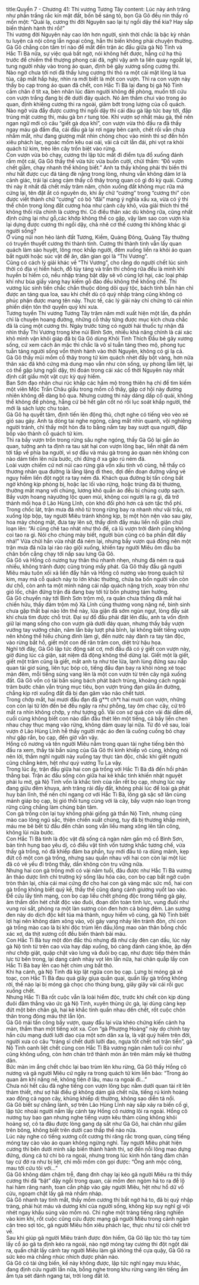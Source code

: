title:Quyển 7 - Chương 41: Thi vương Tương Tây
content:
Lúc này ánh trăng như phấn trắng rắc kín mặt đất, bốn bề sáng tỏ, bọn Gà Gô đều nìn thấy rõ mồn một: “Quái lạ, cương thi đời Nguyên sao lại tự ngồi dậy thế kia? Hay sắp biến thành hành thi rồi!”<br>Thi vương đời Nguyên này cao lớn hơn người, sinh thời chắc là bậc kỳ nhân tu luyện cả nội công lẫn ngoại công, hẳn thi biến không phải chuyện thường. Gà Gô chẳng còn tâm trí nào để mắt đến trận ác đấu giữa gà Nộ Tinh và Hắc Tì Bà nữa, sự việc quá bất ngờ, nói không hết được, hẵng cứ hạ thủ trước để chiếm thế thượng phong cái đã, nghĩ vậy anh ta liền quay ngoắt lại, tung người nhảy vào trong áo quan, định bẻ gãy xương sống cương thi.<br>Nào ngờ chưa tới nơi đã thấy lưng cương thi thò ra một cái mặt lông lá tua tủa, cặp mắt hấp háy, nhìn ra mới biết là một con vượn. Thì ra con vượn này thấy bọ cạp trong áo quan đã chết, con Hắc Tì Bà lại đang bị gà Nộ Tinh cầm chân ở tít xa, bèn nhân lúc đám người không đề phòng, muốn tới cứu con vượn trắng đang bị đè dưới đáy quách. Nó âm thầm chui vào trong áo quan, định khiêng cương thi ra ngoài, giảm bớt trọng lượng của cỗ quách. <br>Nào ngờ vừa đẩy được cương thi ngồi dậy thì cái đàu gà lập tức bay tới, đập trúng mặt cương thi, máu gà b*n r* tung tóe. Khỉ vượn sợ nhất máu gà, thế nên ngạn ngữ mới có câu “giết gà dọa khỉ”, con vượn vừa thò đầu ra đã thấy ngay máu gà đầm đìa, cái đầu gà lại rơi ngay bên cạnh, chết rồi vẫn chưa nhắm mắt, như đang giương mắt nhìn chòng chọc vào mình thì sợ đến hồn xiêu phách lạc, ngoác mồm kêu oai oái, vãi cả cứt lẫn đái, phi vọt ra khỏi quách tử kim, trèo lên cây trốn biệt vào rừng.<br>Con vượn vừa bỏ chạy, cương thi lập tức mất đi điểm tựa đổ xuống đánh rầm một cái, Gà Gô thấy thế vừa tức vừa buồn cười, chửi thầm: “Đồ vượn chết giẫm, chạy nhanh thế không biết.” Anh ta thấy không phải thi biến thì như hất được cục đá tảng đè nặng trong lòng, nhưng vẫn không dám lơ là cảnh giác, trái lại càng cảm thấy cỗ thây trong quan có gì đó kỳ quái. Cương thi này ít nhất đã chết mấy trăm năm, chôn xuống đất không mục rữa mà cứng lại, tên đặt ắt có nguyên do, khi ấy chữ “cương” trong “cương thi” còn được viết thành chữ “cương” có bộ “đãi” mang ý nghĩa xấu xa, vừa có ý thi thể chôn trong lòng đất cương hóa như cành cây khô, vừa giải thích thi thể không thối rữa chính là cương thi. Có điều thân xác dù không rữa, cũng nhất định cứng lại như gỗ,các khớp không thể co gập, vậy làm sao con vượn kia lại dựng được cương thi ngồi dậy, chả nhẽ cơ thể cương thi không khác gì người sống?<br>Ở vùng núi non hẻo lánh đất Tương, Kiềm, Quảng Đông, Quảng Tây thường có truyền thuyết cương thi thành tinh. Cương thi thành tinh vẫn lấy quan quách làm sào huyệt, lông mọc khắp người, đêm xuống liền ra khỏi áo quan bắt người hoặc súc vật để ăn, dân gian gọi là “Thi Vương”.<br>Cũng có cách lý giải khác về “Thi Vương”, cho rằng do người chết lúc sinh thời có địa vị hiển hách, đồ tùy táng và trấn thi chống rữa đều là minh khí huyền bí hiếm có, nếu nhập tràng bật dậy sẽ vô cùng lợi hại, các loại pháp khí như bùa giấy vàng hay kiếm gỗ đào đều không thể khống chế. Thi vương lúc sinh tiền chắc chắn thuộc dòng dõi quý tộc, bách tính bần hàn chỉ được an táng qua loa, sau khi chết dù có quỷ nhập tràng cũng không có phúc phận được mang tên này. Thực tế, các lý giải này chỉ chứng tỏ cái nhìn phiến diện tôn thờ quyền quý khi xưa.<br>Tương tuyền Thi vương Tương Tây trăm năm mới xuất hiện một lần, đa phần chỉ là chuyện hoang đường, những cỗ thây từng được mục kích chưa chắc đã là cùng một cương thi. Ngày trước từng có người hái thuốc tự nhận đã nhìn thấy Thi Vương trong khe núi Bình Sơn, nhiều khả năng chính là cái xác khô mình vận khôi giáp đã bị Gà Gô dùng Khôi Tinh Thích Đầu bẻ gãy xương sống, cứ xem cách ăn mặc thì chắc là võ sĩ tuẫn táng theo mộ, phong tục tuẫn táng người sống vốn thịnh hành vào thời Nguyên, không có gì lạ cả.<br>Gà Gô thấy mũi mồm cỗ thây trong tử kim quách nhét đầy bột vàng, hơn nữa thân xác đã khô cứng mà dung mạo vẫn như còn sống, uy phong lẫm liệt, lại có thể gập lưng ngồi dậy, thì đoán trong cái xác cổ thời Nguyên này nhất định cất giấu một vật cực kỳ quý hiếm.<br>Ban Sơn đạo nhân chui rúc khắp các hầm mộ trong thiên hạ chỉ để tìm kiếm một viên Mộc Trần Châu giấu trong mồm cỗ thây, gặp cơ hội này đương nhiên không dễ dàng bỏ qua. Nhưng cương thi này dáng dấp cổ quái, không thể không đề phòng, hẵng cứ bẻ hết gân cốt nó rồi lục soát khắp người, thế mới là sách lược chu toàn.<br>Gà Gô hạ quyết tâm, định tiến lên động thủ, chợt nghe có tiếng vèo vèo xé gió sau gáy. Anh ta dỏng tai nghe ngóng, căng mắt nhìn quanh, vội nghiêng người tránh, chỉ thấy một hòn đá to bằng nắm tay bay sượt qua người, đập bốp vào thành cỗ quách tử kim.<br>Thì ra bầy vượn trốn trong rừng sâu nghe ngóng, thấy Gà Gô lại gần áo quan, tưởng anh ta định ra tau sát hại con vượn lông bạc, liền nhặt đá ném tới tấp về phía ba người, vì sợ đầu và máu gà trong áo quan nên không con nào dám tiến lên nửa bước, chỉ đứng ở xa gào rú ném đá.<br>Loài vượn chiếm cứ nơi núi cao rừng già vốn xấu tính vô cùng, hễ thấy có thương nhân qua đường là lẳng lặng đi theo, đợi đến đoạn đường vắng vẻ nguy hiểm liền đột ngột ra tay ném đá. Khách qua đường bị tấn công bất ngờ không kịp phòng bị, hoặc lạc lối vào rừng, hoặc trúng đá bị thương, thường mất mạng với chúng, lương khô quần áo đều bị chúng cướp sạch. Bầy vượn hoang nàyưởng lộc quen mùi, không coi người lạ ra gì, đã trở thành mối họa ở Lão Hùng Lĩnh, còn khó đối phó hơn cả sơn tặc thổ phỉ.<br>Trong chốc lát, trận mưa đá nhỏ từ trong rừng bay ra nhanh như vãi trấu, rơi xuống lộp bộp, tay người Miêu tránh không kịp, bị một hòn nện vào sau gáy, hoa mày chóng mặt, đưa tay lên sờ, thấy dính đầy máu liền nổi giận chửi loạn lên: “Ai cũng chê tao nhát như thỏ đế, cả lũ vượn trời đánh cũng không coi tao ra gì. Nói cho chúng mày biết, người bùn cũng có ba phần đất đấy nhá!” Vừa chửi hắn vừa nhặt đá ném lại, nhưng bầy vượn quá đông nên một trận mưa đá nữa lại rào rào giội xuống, khiến tay người Miêu ôm đầu ba chân bốn cẳng chạy tới nấp sau lưng Gà Gô.<br>Gà Gô và Hồng cô nương tuy thân thủ nhanh nhẹn, nhưng đá ném ra quá nhiều, không tránh được cũng trúng mấy phát. Gà Gô thấy đầu gã người Miêu máu tuôn xối xả liền đẩy hắn và Hồng cô nương vào trong quách tử kim, may mà cỗ quách này to lớn khác thường, chứa ba bốn người vẫn còn dư chỗ, còn anh ta một mình nâng cái nắp quách nặng trịch, xoay tròn như gió lốc, chặn đứng trận đá đang bay tới từ bốn phương tám hướng.<br>Gà Gô chuyến này tới Bình Sơn trộm mộ, ra quân chưa thắng đã mất hai chiến hữu, thấy đám trộm mộ Xả Lĩnh cũng thương vong nặng nề, bình sinh chưa gặp thất bại nào lớn thế này, lửa giận đã sớm ngùn ngụt, lòng đầy sát khí chưa tìm được chỗ trút. Đại sự đổ đấu phải đặt lên đầu, anh ta vốn định giữ lại mạng sống cho con vượn già dưới đáy quan, nhưng thấy bầy vượn vướng tay vướng chân, năm lần bảy lượt phá bĩnh, lại không biết tiếng vượn nên không thể hiểu chúng đinh làm gì, đến nước này đành ra tay tàn độc, vào rừng bắt hổ, giết một con để răn trăm con, diệt trừ hậu họa.<br>Nghĩ tới đây, Gà Gô lập tức động sát cơ, mới đầu đã có ý giết con vượn này, giờ đúng lúc cả giận, sát niệm đã động không thể dừng lại. Giết một là giết, giết một trăm cũng là giết, mắt anh ta như tóe lửa, lạnh lùng đứng sau nắp quan tài giơ súng, liên tục bóp cò, tiếng đầu đạn bay ra khỏi nòng xé toạc màn đêm, mỗi tiếng súng vang lên là một con vượn từ trên cây ngã xuống đất. Gà Gô vốn có tài bắn súng bách phát bách trúng, khoảng cách ngoài trăm bước chân vẫn trúng mục tiêu, bọn vượn trúng đạn giữa ấn đường, chẳng kịp rơi xuống đất đã bị đạn găm vào não chết tươi.<br>Trong chớp mắt, hai mươi đầu đạn đã g**t ch*t hai mươi con vượn, những con còn lại từ lớn đến bé đều ngây ra như phỗng, tay ôm chạc cây, cứ trố mắt ra nhìn không chớp, y như tượng gỗ. Vài con sợ quá còn vãi đái dầm dề, cuối cùng không biết con nào dẫn đầu thét lên một tiếng, cả bầy liền chen nhau chạy thục mạng vào rừng, không dám quay lại nữa. Từ đó về sau, loài vượn ở Lão Hùng Lĩnh hễ thấy người mặc áo đen là cuống cuồng bỏ chạy như gặp rắn, bọ cạp, đến giờ vẫn vậy.<br>Hồng cô nương và tên người Miêu nằm trong quan tài nghe tiếng bèn thò đầu ra xem, thấy tài bắn súng của Gà Gô thì kinh khiếp vô cùng, không nói nên lời, thầm nghĩ người này xuống tay thực tàn độc, chắc khi giết người cũng chẳng kém, hệt như quỷ vương Tu La vậy.<br>Trong lúc ấy, trận đấu giữa hai con gà trống với Hắc Tì Bà đã đến hồi phân thằng bại. Trận ác đấu sống còn giữa hai kẻ khắc tinh khiến nhật nguyệt phải lu mờ, gà Nộ Tinh vốn là khắc tinh của rắn rết bọ cạp, nhưng lúc này đang giữu đêm khuya, ánh trăng rải đầy đất, không phải lúc để loài gà phát huy bản lĩnh, thế nên chỉ ngang cơ với Hắc Tì Bà, lông gà sặc sỡ lăn cùng mảnh giáp bọ cạp, bị gió thổi tung cùng với là cây, bầy vượn náo loạn trong rừng cũng chẳng làm chúng bận tâm.<br>Con gà trống còn lại tuy không phải giống gà thần Nộ Tinh, nhưng cũng mào cao lông ngũ sắc, thiện chiến xuất chúng, tuy đã bị thương khắp mình, máu me bê bết từ đầu đến chân song vẫn liều mạng xông lên tấn công, không lùi nửa bước.<br>Con Hắc Tì Bà tinh là độc vật đã sống cả ngàn năm gần mộ cổ Bình Sơn, bản tính hung bạo yêu dị, có điều vật tính vốn tương khắc tương chế, vừa thấy gà trống, nó đã khiếp đảm ba phần, tuy mới đầu tỏ ra dũng mãnh, kẹp đứt cổ một con gà trống, nhưng sau quần nhau với hai con còn lại một lúc đã có vẻ yếu đi trông thấy, dần không còn trụ vững nữa.<br>Nhưng hai con gà trống mới có vài năm tuổi, đâu được như Hắc Tì Bà vương ăn thảo dược linh chi trường kỳ sống lâu hóa cáo, con bọ cạp bất ngờ cuộn tròn thân lại, chìa cái mai cứng đơ cho hai con gà vàng mặc sức mổ, hai con gà trống không biết quỷ kế, thấy thế cũng dang cánh giương vuốt lao vào.<br>Để cứu lấy tính mạng, con bọ cạp liều chết phóng độc trong tiếng gà gáy, âm thầm dồn hét chất độc vào đuôi, đoạn dồn toàn tinh lực, vung đuôi như vung roi sắt, phóng ra một làn sương còn đen hơn cả bóng đêm. Làn sương đen này do dịch độc kết tủa mà thành, nguy hiểm vô cùng, gà Nộ Tinh biết lợi hại nên không dám xông vào, vội gáy vang nhảy lên tránh đòn, chỉ con gà trống mào cao là bị khí độc trùm lên đầu,lông mao oàn thân bỗng chốc xác xơ, da thịt xương cốt đều biến thành bãi máu.<br>Con Hắc Tì Bà tuy một đòn đắc thủ nhưng đã như cây đèn cạn dầu, lúc này gà Nộ tinh từ trên cao vừa hay đáp xuống, bó càng đánh càng khỏe, ập đến như chớp giật, quặp chặt vào lưng và đuôi bọ cạp, như được tiếp thêm thần lực từ bên trong, lại dang cánh nhảy vọt lên lần nữa, hai chân quắp lấy con Hắc Tì Bà bay lên cao hệt chim ưng bắt thỏ.<br>Khi hạ cánh, gà Nộ Tinh đã kịp lật ngửa con bọ cạp. Lưng bị móng gà xé toạc, con Hắc Tì Bà đau quá giãy giụa quằn quại, quấn lấy gà trống không rời, thế nào lại bị móng gà chọc cho thủng bụng, giãy giãy vài cái rồi gục xuống chết.<br>Nhưng Hắc Tì Bà rốt cuộc vẫn là loài hiểm độc, trước khi chết còn kịp dùng đuôi đâm thẳng vào ức gà Nộ Tinh, xuyên thủng ức gà, lại dùng càng kẹp đứt một bên chân gà, hai kẻ khắc tinh quần nhau dến chết, rốt cuộc chôn thân trong đóng máu thịt lẫn lộn.<br>Gà Gô mải tấn công bầy vượn, quay đầu lại vừa khéo chứng kiến cảnh hạ màn, thầm than một tiếng xót xa. Con “gà Phượng Hoàng” này do chính tay hắn cứu mạng dưới lưỡi dao của một sơn dân xa lạ, là vật quý hiếm trên đời, người xưa có câu “tráng sĩ chết dưới lưỡi đao, ngựa tốt chết nơi trận tiền”, gà Nộ Tinh oanh liệt chết cùng con Hắc Tì Bà vương ngàn năm tuổi coi như cũng không uổng, còn hơn chán trở thành món ăn trên mâm mấy kẻ thường dân.<br>Bức màn im ắng chết chóc lại bao trùm lên khu rừng, Gà Gô thấy Hồng cô nương và gã người Miêu cứ ngây ra trong quách tử kim liền bảo: “Trong áo quan âm khí nặng nề, không tiện ở lâu, mau ra ngoài đi…”<br>Chưa nói hết câu đã nghe tiếng con vượn lông bạc nằm dưới quan tài rít lên thảm thiết, như sợ hãi điều gì không dám giả chết nữa, tiếng rú kinh hoàng xao động cả ngọn cây, khủng khiếp dị thường, không sao diễn tả nổi.<br>Gà Gô biết sự chẳng lành, sợ trên Lão Hùng Lĩnh này sắp xảy ra biến cố gì, lập tức nhoài người nắm lấy cánh tay Hồng cô nương lôi ra ngoài. Hồng cô nương tuy bạo gan nhưng nghe tiếng vượn kêu thảm cũng không khỏi hoảng sợ, cô ta đâu được lòng gang dạ sắt như Gà Gô, hai chân như giẫm trên bông, không biết trên dưới cao thấp thế nào nữa.<br>Lúc này nghe có tiếng xương cốt cương thi răng rắc trong quan, cùng tiếng móng tay cào vào áo quan không ngừng nghỉ. Tay người Miêu phát hiện cương thi bên dưới mình sắp biến thành hành thi, sợ đến nỗi lông mao dựng đứng, dùng cả tứ chi bò ra ngoài, nhưng trong lúc kinh hồn táng đảm chân tay cứ đờ ra như bị liệt, chỉ mỗi mồm còn gọi được: “Ông anh mộc công, mau tới cứu tôi với…”<br>Gà Gô không dám chậm trễ, đang đnh chạy lại kéo gã người Miêu ra thì thấy cương thi đã “bật” dậy ngồi trong quan, cái mồm đen ngòm há to ra để lộ hai hàm răng nanh, toan cắn phập vào gáy người Miêu, hệt như hổ dữ vồ cừu, ngoạm chặt lấy gã mà nhấm nháp.<br>Gà Gô nhanh tay tinh mắt, thấy mồm cương thi bất ngờ há to, đã bị quỷ nhập tràng, phải hút máu và dương khí của người sống, không kịp suy nghĩ gì vội nhét ngay khẩu súng vào mồm nó. Chỉ nghe một tràng tiếng răng nghiến vào kim khí, rốt cuộc cũng cứu được mạng gã người Miêu trong cảnh ngàn cân treo sợi tóc, gã người Miêu hồn xiêu phách lạc, thực như từ cõi chết trở về.<br>Sau khi giúp gã người Miêu tránh được đòn hiểm, Gà Gô lập tức thò tay túm lấy cổ áo gã ta định kéo ra ngoài, nào ngờ móng tay cương thi đột ngột dài ra, quấn chặt lấy cánh tay người Miêu làm gã không thể cựa quậy, Gà Gô ra sức kéo mà chẳng nhúc nhích được phân nào.<br>Gà Gô có tài ứng biến, kế này không được, lập tức nghĩ ngay mưu khác, đang định cứu người lần nữa, bỗng nghe trong khu rừng vang lên tiếng ầm ầm tựa sét đánh ngang tai, trời long đất lở.